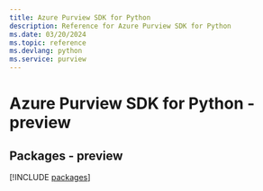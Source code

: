 ```yaml
---
title: Azure Purview SDK for Python
description: Reference for Azure Purview SDK for Python
ms.date: 03/20/2024
ms.topic: reference
ms.devlang: python
ms.service: purview
---
```

# Azure Purview SDK for Python - preview
## Packages - preview
[!INCLUDE [packages](purview-index.md)]